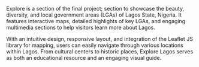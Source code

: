 Explore is a section of the final project; section to showcase the beauty, diversity, and local government areas (LGAs) of Lagos State, Nigeria. It features interactive maps, detailed highlights of key LGAs, and engaging multimedia sections to help visitors learn more about Lagos.

With an intuitive design, responsive layout, and integration of the Leaflet JS library for mapping, users can easily navigate through various locations within Lagos. From cultural centers to historic places, Explore Lagos serves as both an educational resource and an engaging visual guide.